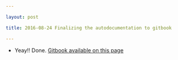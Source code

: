 ```yaml
---

layout: post

title: 2016-08-24 Finalizing the autodocumentation to gitbook

---
```



-   Yeay!! Done. [Gitbook available on this
    page](https://kelu124.gitbooks.io/echomods/content/)

